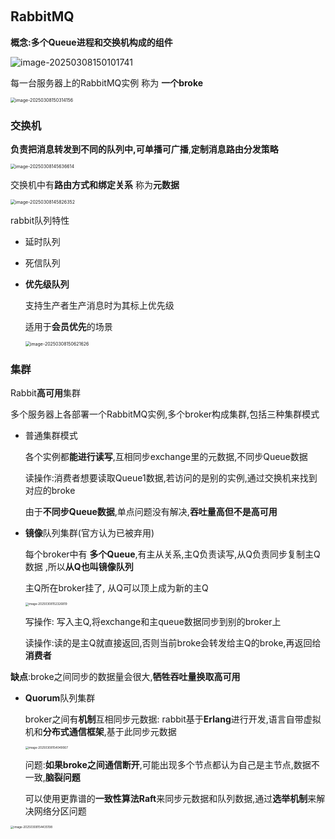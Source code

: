 ​	

## RabbitMQ

**概念:多个Queue进程和交换机构成的组件**

![image-20250308150101741](C:\Users\pqy\AppData\Roaming\Typora\typora-user-images\image-20250308150101741.png)

每一台服务器上的RabbitMQ实例 称为 **一个broke**

<img src="C:\Users\pqy\AppData\Roaming\Typora\typora-user-images\image-20250308150314156.png" alt="image-20250308150314156" style="zoom:50%;" />



### **交换机**

**负责把消息转发到不同的队列中,可单播可广播**,**定制消息路由分发策略**

<img src="C:\Users\pqy\AppData\Roaming\Typora\typora-user-images\image-20250308145636614.png" alt="image-20250308145636614" style="zoom: 50%;" />



交换机中有**路由方式和绑定关系** 称为**元数据**

<img src="C:\Users\pqy\AppData\Roaming\Typora\typora-user-images\image-20250308145826352.png" alt="image-20250308145826352" style="zoom: 50%;" />

rabbit队列特性

- 延时队列

- 死信队列 

- **优先级队列**

  支持生产者生产消息时为其标上优先级

  适用于**会员优先**的场景

  <img src="C:\Users\pqy\AppData\Roaming\Typora\typora-user-images\image-20250308150621626.png" alt="image-20250308150621626" style="zoom:50%;" />



### 集群

Rabbit**高可用**集群

​	多个服务器上各部署一个RabbitMQ实例,多个broker构成集群,包括三种集群模式

- 普通集群模式

  各个实例都**能进行读写**,互相同步exchange里的元数据,不同步Queue数据

  读操作:消费者想要读取Queue1数据,若访问的是别的实例,通过交换机来找到对应的broke

  由于**不同步Queue数据**,单点问题没有解决,**吞吐量高但不是高可用**

- **镜像**队列集群(官方认为已被弃用)

  每个broker中有 **多个Queue**,有主从关系,主Q负责读写,从Q负责同步复制主Q数据 ,所以**从Q也叫镜像队列**

    主Q所在broker挂了,  从Q可以顶上成为新的主Q

  <img src="C:\Users\pqy\AppData\Roaming\Typora\typora-user-images\image-20250308152326819.png" alt="image-20250308152326819" style="zoom: 33%;" />

  写操作: 写入主Q,将exchange和主queue数据同步到别的broker上

  读操作:读的是主Q就直接返回,否则当前broke会转发给主Q的broke,再返回给**消费者**

​	   **缺点**:broke之间同步的数据量会很大,**牺牲吞吐量换取高可用**

- **Quorum**队列集群

  broker之间有**机制**互相同步元数据: rabbit基于**Erlang**进行开发,语言自带虚拟机和**分布式通信框架**,基于此同步元数据

  <img src="C:\Users\pqy\AppData\Roaming\Typora\typora-user-images\image-20250308154049067.png" alt="image-20250308154049067" style="zoom: 33%;" />

  问题:**如果broke之间通信断开**,可能出现多个节点都认为自己是主节点,数据不一致,**脑裂问题**

  可以使用更靠谱的**一致性算法Raft**来同步元数据和队列数据,通过**选举机制**来解决网络分区问题

<img src="C:\Users\pqy\AppData\Roaming\Typora\typora-user-images\image-20250308154435198.png" alt="image-20250308154435198" style="zoom:33%;" />
